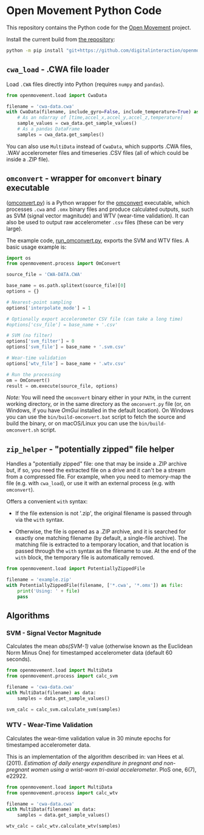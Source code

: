 # Open Movement Python Code

This repository contains the Python code for the [Open Movement](https://openmovement.dev) project.

Install the current build from [the repository](https://github.com/digitalinteraction/openmovement-python/):

```bash
python -m pip install "git+https://github.com/digitalinteraction/openmovement-python.git#egg=openmovement"
```

<!--
Install the current version on [PyPI](https://pypi.org/project/openmovement/):

```bash
python -m pip install openmovement
```
-->


## `cwa_load` - .CWA file loader

Load `.CWA` files directly into Python (requires `numpy` and `pandas`).

```python
from openmovement.load import CwaData

filename = 'cwa-data.cwa'
with CwaData(filename, include_gyro=False, include_temperature=True) as cwa_data:
    # As an ndarray of [time,accel_x,accel_y,accel_z,temperature]
    sample_values = cwa_data.get_sample_values()
    # As a pandas DataFrame
    samples = cwa_data.get_samples()
```

You can also use `MultiData` instead of `CwaData`, which supports .CWA files, .WAV accelerometer files and timeseries .CSV files (all of which could be inside a .ZIP file).


## `omconvert` - wrapper for `omconvert` binary executable

([omconvert.py](src/openmovement/process/omconvert.py)) is a Python wrapper for the [omconvert](https://github.com/digitalinteraction/omconvert) executable, which processes `.cwa` and `.omx` binary files and produce calculated outputs, such as SVM (signal vector magnitude) and WTV (wear-time validation).  It can also be used to output raw accelerometer `.csv` files (these can be very large).

The example code, [run_omconvert.py](src/examples/run_omconvert.py), exports the SVM and WTV files.  A basic usage example is:

```python
import os
from openmovement.process import OmConvert

source_file = 'CWA-DATA.CWA'

base_name = os.path.splitext(source_file)[0]
options = {}

# Nearest-point sampling
options['interpolate_mode'] = 1

# Optionally export accelerometer CSV file (can take a long time)
#options['csv_file'] = base_name + '.csv'

# SVM (no filter)
options['svm_filter'] = 0
options['svm_file'] = base_name + '.svm.csv'

# Wear-time validation
options['wtv_file'] = base_name + '.wtv.csv'

# Run the processing
om = OmConvert()
result = om.execute(source_file, options)
```

*Note:* You will need the `omconvert` binary either in your `PATH`, in the current working directory, or in the same directory as the `omconvert.py` file (or, on Windows, if you have *OmGui* installed in the default location).  On Windows you can use the `bin/build-omconvert.bat` script to fetch the source and build the binary, or on macOS/Linux you can use the `bin/build-omconvert.sh` script. 


## `zip_helper` - "potentially zipped" file helper

Handles a "potentially zipped" file: one that may be inside a .ZIP archive but, if so, you need the extracted file on a drive and it can't be a stream from a compressed file.  For example, when you need to memory-map the file (e.g. with `cwa_load`), or use it with an external process (e.g. with `omconvert`).

Offers a convenient `with` syntax:

* If the file extension is not '.zip', the original filename is passed through via the `with` syntax.

* Otherwise, the file is opened as a .ZIP archive, and it is searched for exactly one matching filename (by default, a single-file archive).  The matching file is extracted to a temporary location, and that location is passed through the `with` syntax as the filename to use.  At the end of the `with` block, the temporary file is automatically removed.

```python
from openmovement.load import PotentiallyZippedFile

filename = 'example.zip'
with PotentiallyZippedFile(filename, ['*.cwa', '*.omx']) as file:
    print('Using: ' + file)
    pass
```


## Algorithms

### SVM - Signal Vector Magnitude

Calculates the mean *abs(SVM-1)* value (otherwise known as the Euclidean Norm Minus One) for timestamped accelerometer data (default 60 seconds).

```python
from openmovement.load import MultiData
from openmovement.process import calc_svm

filename = 'cwa-data.cwa'
with MultiData(filename) as data:
    samples = data.get_sample_values()

svm_calc = calc_svm.calculate_svm(samples)
```


### WTV - Wear-Time Validation

Calculates the wear-time validation value in 30 minute epochs for timestamped accelerometer data.

This is an implementation of the algorithm described in: van Hees et al. (2011). *Estimation of daily energy expenditure in pregnant and non-pregnant women using a wrist-worn tri-axial accelerometer*. PloS one, 6(7), e22922.

```python
from openmovement.load import MultiData
from openmovement.process import calc_wtv

filename = 'cwa-data.cwa'
with MultiData(filename) as data:
    samples = data.get_sample_values()

wtv_calc = calc_wtv.calculate_wtv(samples)
```


<!--
## Updating PyPI

```bash
# pip install build
python -m build --sdist
twine upload dist/*
```
-->
